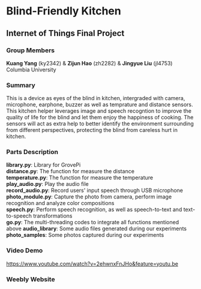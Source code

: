 # Blind-Friendly Kitchen

## Internet of Things Final Project

### Group Members
**Kuang Yang** (ky2342) & **Zijun Hao** (zh2282) & **Jingyue Liu** (jl4753)<br>
Columbia University

### Summary
This is a device as eyes of the blind in kitchen, intergraded with camera, microphone, earphone, buzzer as well as temprature and distance sensors. This kitchen helper leverages image and speech recogntion to improve the quality of life for the blind and let them enjoy the happiness of cooking. The sensors will act as extra help to better identify the environment surrounding from different perspectives, protecting the blind from careless hurt in kitchen.

### Parts Description
**library.py**: Library for GrovePi <br>
**distance.py**: The function for measure the distance <br>
**temperature.py**: The function for measure the temperature <br>
**play_audio.py**: Play the audio file <br>
**record_audio.py**: Record users' input speech through USB microphone <br>
**photo_module.py**: Capture the photo from camera, perform image recognition and analyze color compositions <br>
**speech.py**: Perform speech recognition, as well as speech-to-text and text-to-speech transformations <br>
**go.py**: The multi-threading codes to integrate all functions mentioned above
**audio_library**: Some audio files generated during our experiments
**photo_samples**: Some photos captured during our experiments

### Video Demo
https://www.youtube.com/watch?v=2ehwnxFnJHo&feature=youtu.be

### Weebly Website



